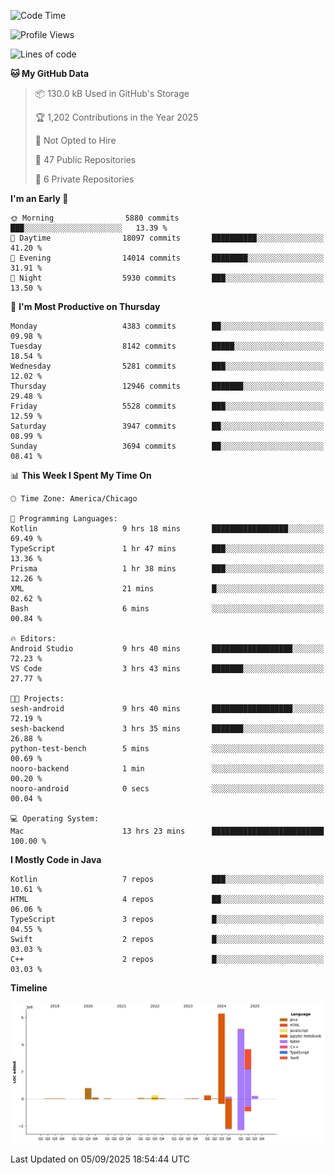 <!--START_SECTION:waka-->
![Code Time](http://img.shields.io/badge/Code%20Time-1%2C468%20hrs%2046%20mins-blue)

![Profile Views](http://img.shields.io/badge/Profile%20Views-0-blue)

![Lines of code](https://img.shields.io/badge/From%20Hello%20World%20I%27ve%20Written-17.1%20million%20lines%20of%20code-blue)

**🐱 My GitHub Data** 

> 📦 130.0 kB Used in GitHub's Storage 
 > 
> 🏆 1,202 Contributions in the Year 2025
 > 
> 🚫 Not Opted to Hire
 > 
> 📜 47 Public Repositories 
 > 
> 🔑 6 Private Repositories 
 > 
**I'm an Early 🐤** 

```text
🌞 Morning                5880 commits        ███░░░░░░░░░░░░░░░░░░░░░░   13.39 % 
🌆 Daytime                18097 commits       ██████████░░░░░░░░░░░░░░░   41.20 % 
🌃 Evening                14014 commits       ████████░░░░░░░░░░░░░░░░░   31.91 % 
🌙 Night                  5930 commits        ███░░░░░░░░░░░░░░░░░░░░░░   13.50 % 
```
📅 **I'm Most Productive on Thursday** 

```text
Monday                   4383 commits        ██░░░░░░░░░░░░░░░░░░░░░░░   09.98 % 
Tuesday                  8142 commits        █████░░░░░░░░░░░░░░░░░░░░   18.54 % 
Wednesday                5281 commits        ███░░░░░░░░░░░░░░░░░░░░░░   12.02 % 
Thursday                 12946 commits       ███████░░░░░░░░░░░░░░░░░░   29.48 % 
Friday                   5528 commits        ███░░░░░░░░░░░░░░░░░░░░░░   12.59 % 
Saturday                 3947 commits        ██░░░░░░░░░░░░░░░░░░░░░░░   08.99 % 
Sunday                   3694 commits        ██░░░░░░░░░░░░░░░░░░░░░░░   08.41 % 
```


📊 **This Week I Spent My Time On** 

```text
🕑︎ Time Zone: America/Chicago

💬 Programming Languages: 
Kotlin                   9 hrs 18 mins       █████████████████░░░░░░░░   69.49 % 
TypeScript               1 hr 47 mins        ███░░░░░░░░░░░░░░░░░░░░░░   13.36 % 
Prisma                   1 hr 38 mins        ███░░░░░░░░░░░░░░░░░░░░░░   12.26 % 
XML                      21 mins             █░░░░░░░░░░░░░░░░░░░░░░░░   02.62 % 
Bash                     6 mins              ░░░░░░░░░░░░░░░░░░░░░░░░░   00.84 % 

🔥 Editors: 
Android Studio           9 hrs 40 mins       ██████████████████░░░░░░░   72.23 % 
VS Code                  3 hrs 43 mins       ███████░░░░░░░░░░░░░░░░░░   27.77 % 

🐱‍💻 Projects: 
sesh-android             9 hrs 40 mins       ██████████████████░░░░░░░   72.19 % 
sesh-backend             3 hrs 35 mins       ███████░░░░░░░░░░░░░░░░░░   26.88 % 
python-test-bench        5 mins              ░░░░░░░░░░░░░░░░░░░░░░░░░   00.69 % 
nooro-backend            1 min               ░░░░░░░░░░░░░░░░░░░░░░░░░   00.20 % 
nooro-android            0 secs              ░░░░░░░░░░░░░░░░░░░░░░░░░   00.04 % 

💻 Operating System: 
Mac                      13 hrs 23 mins      █████████████████████████   100.00 % 
```

**I Mostly Code in Java** 

```text
Kotlin                   7 repos             ███░░░░░░░░░░░░░░░░░░░░░░   10.61 % 
HTML                     4 repos             ██░░░░░░░░░░░░░░░░░░░░░░░   06.06 % 
TypeScript               3 repos             █░░░░░░░░░░░░░░░░░░░░░░░░   04.55 % 
Swift                    2 repos             █░░░░░░░░░░░░░░░░░░░░░░░░   03.03 % 
C++                      2 repos             █░░░░░░░░░░░░░░░░░░░░░░░░   03.03 % 
```



**Timeline**

![Lines of Code chart](https://raw.githubusercontent.com/phanijsp/phanijsp/main/assets/bar_graph.png)


 Last Updated on 05/09/2025 18:54:44 UTC
<!--END_SECTION:waka-->

